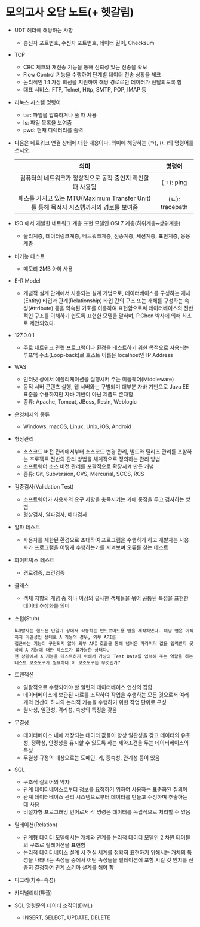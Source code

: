 # 모의고사 오답 노트(+ 헷갈림)

* UDT 헤더에 해당하는 사항

  * 송신자 포트번호, 수신자 포트번호, 데이터 길이, Checksum
  
* TCP

  * CRC 체크와 재전송 기능을 통해 신뢰성 있는 전송을 확보
  * Flow Control 기능을 수행하여 단계별 데이터 전송 상황을 체크
  * 논리적인 1:1 가상 회선을 지원하여 해당 경로로만 데이터가 전달되도록 함
  * 대표 서비스: FTP, Telnet, Http, SMTP, POP, IMAP 등

* 리눅스 시스템 명령어

  * tar: 파일을 압축하거나 풀 때 사용
  * ls: 파일 목록을 보여줌
  * pwd: 현재 디렉터리를 출력

* 다음은 네트워크 연결 상태에 대한 내용이다. 의미에 해당하는 (ㄱ), (ㄴ)의 명령어를 쓰시오.

  |                             의미                             |     명령어      |
  | :----------------------------------------------------------: | :-------------: |
  | 컴퓨터의 네트워크가 정상적으로 동작 중인지 확인할 때 사용됨  |   (ㄱ): ping    |
  | 패스를 가지고 있는 MTU(Maximum Transfer Unit)를 통해 목적지 시스템까지의 경로를 보여줌 | (ㄴ): tracepath |

* ISO 에서 개발한 네트워크 계층 표현 모델인 OSI 7 계층(하위계층~상위계층)
  * 물리계층, 데이터링크계층, 네트워크계층, 전송계층, 세션계층, 표현계층, 응용계층

* 비기능 테스트
  * 메모리 2MB 아하 사용
  
* E-R Model
  * 개념적 설계 단계에서 사용되는 설계 기법으로, 데이터베이스를 구성하는 개체(Entity) 타입과 관계(Relationship) 타입 간의 구조 또는 개체를 구성하는 속성(Attribute) 등을 약속된 기호를 이용하여 표현함으로써 데이터베이스의 전반적인 구조를 이해하기 쉽도록 표현한 모델을 말하며, P.Chen 박사에 의해 최초로 제안되었다.
  
* 127.0.0.1

  * 주로 네트워크 관련 프로그램이나 환경을 테스트하기 위한 목적으로 사용되는 루프백 주소(Loop-back)로 호스트 이름은 localhost인 IP Address

* WAS

  * 인터넷 상에서 애플리케이션을 실행시켜 주는 미들웨어(Middleware)
  * 동적 서버 콘텐츠 실행, 웹 서버와는 구별되며 대부분 자바 기반으로 Java EE 표준을 수용하지만 자바 기반이 아닌  제품도 존재함
  * 종류: Apache, Tomcat, JBoss, Resin, Weblogic

* 운영체제의 종류

  * Windows, macOS, Linux, Unix, iOS, Android

* 형상관리

  * 소스코드 버전 관리에서부터 소스코드 변경 관리, 빌드와 릴리즈 관리를 포함하는 프로젝트 전반의 관리 방법을 체계적으로 정의하는 관리 방법
  * 소프트웨어 소스 버전 관리를 포괄적으로 확장시켜 만든 개념
  * 종류: Git, Subversion, CVS, Mercurial, SCCS, RCS

* 검증검사(Validation Test)

  * 소프트웨어가 사용자의 요구 사항을 충족시키는 가에 중점을 두고 검사하는 방법
  * 형상검사, 알파검사, 베타검사

* 알파 테스트

  * 사용자를 제한된 환경으로 초대하여 프로그램을 수행하게 하고 개발자는 사용자가 프로그램을 어떻게 수행하는가를 지켜보며 오류를 찾는 테스트

* 화이트박스 테스트

  * 경로검증, 조건검증

* 클래스

  * 객체 지향의 개념 중 하나 이상의 유사한 객체들을 묶어 공통된 특성을 표현한 데이터 추상화를 의미

* 스텁(Stub)

  ```
  k개발사는 핸드폰 단말기 상에서 작동하는 안드로이드용 앱을 제작하였다. 해당 앱은 아직까지 미완성인 상태로 A 기능의 경우, 외부 API를
  접근하는 기능이 구현되지 않아 외부 API 호출을 통해 넘어온 파라미터 값을 입력받지 못하여 A 기능에 대한 테스트가 불가능한 상태다.
  현 상황에서 A 기능을 테스트하기 위해서 가상의 Test Data를 입력해 주는 역할을 하는 테스트 보조도구가 필요하다.이 보조도구는 무엇인가?
  ```

* 트랜잭션

  * 일괄적으로 수행되어야 할 일련의 데이터베이스 연산의 집합
  * 데이터베이스에 보관된 자료를 조작하여 작업을 수행하는 모든 것으로서 여러 개의 연산이 하나의 논리적 기능을 수행하기 위한 작업 단위로 구성
  * 원자성, 일관성, 격리성, 속성의 특징을 갖음

* 무결성

  * 데이터베이스 내에 저장되는 데이터 값들이 항상 일관성을 갖고 데이터의 유효성, 정확성, 안정성을 유지할 수 있도록 하는 제약조건을 두는 데이터베이스의 특성
  * 무결성 규정의 대상으로는 도메인, 키, 종속성, 관계성 등이 있음

* SQL

  * 구조적 질의어의 약자
  * 관계 데이터베이스로부터 정보를 요청하기 위하여 사용하는 표준화된 질의어
  * 관계 데이터베이스 관리 시스템으로부터 데이터를 만들고 수정하며 추출하는 데 사용
  * 비절차형 프로그래밍 언어로서 각 명령은 데이터를 독립적으로 처리할 수 있음

* 릴레이션(Relation)

  * 관계형 데이터 모델에서는 개체와 관계를 논리적 데이터 모델인 2 차원 테이블의 구조로 릴레이션을 표현함
  * 논리적 데이터베이스 설계 시 현실 세계를 정확히 표현하기 위해서는 개체의 특성을 나타내는 속성들 중에서 어떤 속성들을 릴레이션에 포함 시킬 것 인지를 신중히 결정하여 관계 스키마 설계를 해야 함

* 디그리(차수=속성)

* 카디널리티(튜플)

* SQL 명령문의 데이터 조작어(DML)
  * INSERT, SELECT, UPDATE, DELETE
  
  

